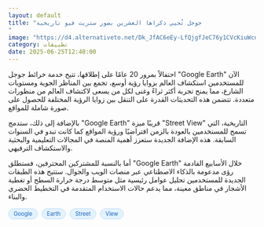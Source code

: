 ```yaml
---
layout: default
title: "جوجل تُحيي ذكراها العشرين بصور ستريت فيو تاريخية
"
image: "https://d4.alternativeto.net/Dk_JfAC6eEy-LfQjgfJeC76y1CVcKiuWcngxie09Hoc/rs:fill:1520:760:0/g:ce:0:0/YWJzOi8vZGlzdC9jb250ZW50LzE3NTA4NTA4MTcwNzAucG5n.png"
category: تطبيقات
date: 2025-06-25T12:40:00
---
```


احتفالاً بمرور 20 عامًا على إطلاقها، تتيح خدمة خرائط جوجل "Google Earth" الآن للمستخدمين استكشاف العالم بزوايا رؤية أوسع، تجمع بين المناظر الجوية ومستويات الشارع، مما يمنح تجربة أكثر ثراءً وغنى لكل من يسعى لاكتشاف العالم من منظورات متعددة. تتضمن هذه التحديثات القدرة على التنقل بين زوايا الرؤية المختلفة للحصول على صورة شاملة للمواقع.

بالإضافة إلى ذلك، ستدمج "Google Earth" قريبًا ميزة "Street View" التاريخية، التي تسمح للمستخدمين بالعودة بالزمن افتراضيًا ورؤية المواقع كما كانت تبدو في السنوات السابقة. هذه الإضافة الجديدة ستعزز أهمية المنصة في المجالات التعليمية والبحثية والاستكشاف الترفيهي.

أما بالنسبة للمشتركين المحترفين، فستطلق "Google Earth" خلال الأسابيع القادمة رؤى مدعومة بالذكاء الاصطناعي عبر منصات الويب والجوال. ستتيح هذه الطبقات الجديدة للمستخدمين تحليل عوامل رئيسية مثل متوسط درجة حرارة السطح أو تغطية الأشجار في مناطق معينة، مما يدعم حالات الاستخدام المتقدمة في التخطيط الحضري والبناء.

<div style="margin-top:2px; margin-bottom:2px;"><a href="https://bidjadraft.github.io/?query=Google" style="background:#e3f2fd; color:#1565c0; font-size:80%; border-radius:12px; padding:3px 10px; margin:2px 4px 2px 0; display:inline-block; border:1px solid #bbdefb; text-decoration:none;">Google</a> <a href="https://bidjadraft.github.io/?query=Earth" style="background:#e3f2fd; color:#1565c0; font-size:80%; border-radius:12px; padding:3px 10px; margin:2px 4px 2px 0; display:inline-block; border:1px solid #bbdefb; text-decoration:none;">Earth</a> <a href="https://bidjadraft.github.io/?query=Street" style="background:#e3f2fd; color:#1565c0; font-size:80%; border-radius:12px; padding:3px 10px; margin:2px 4px 2px 0; display:inline-block; border:1px solid #bbdefb; text-decoration:none;">Street</a> <a href="https://bidjadraft.github.io/?query=View" style="background:#e3f2fd; color:#1565c0; font-size:80%; border-radius:12px; padding:3px 10px; margin:2px 4px 2px 0; display:inline-block; border:1px solid #bbdefb; text-decoration:none;">View</a></div><br><br>
